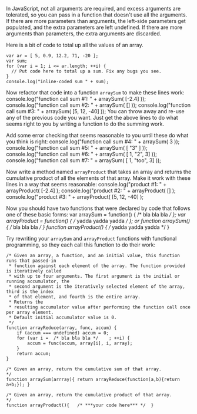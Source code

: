 In JavaScript, not all arguments are required, and excess arguments are tolerated, so you can pass in a function that doesn't use all the arguments. If there are more parameters than arguments, the left-side parameters get populated, and the extra parameters are left undefined. If there are more arguments than parameters, the extra arguments are discarded.

Here is a bit of code to total up all the values of an array.

    var ar = [ 5, 0.9, 12.2, 71, -20 ];
    var sum;
    for (var i = 1; i <= ar.length; ++i) {
      // Put code here to total up a sum. Fix any bugs you see.
    }
    console.log("inline-coded sum " + sum);

Now refactor that code into a function `arraySum` to make these lines work:
    console.log("function call sum #1: " + arraySum( [-2.4] ));
    console.log("function call sum #2: " + arraySum( [] ));
    console.log("function call sum #3: " + arraySum( [5, 12, -40] ));
You can throw away and re-use any of the previous code you want. Just get the above lines to do what seems right to you by writing a function to do the summing work.

Add some error checking that seems reasonable to you until these do what you think is right:
    console.log("function call sum #4: " + arraySum( 3 ));
    console.log("function call sum #5: " + arraySum( [ "3" ] ));
    console.log("function call sum #6: " + arraySum( [ 1, "2", 3] ));
    console.log("function call sum #7: " + arraySum( [ 1, "too", 3] ));

Now write a method named `arrayProduct` that takes an array and returns the cumulative product of all the elements of that array. Make it work with these lines in a way that seems reasonable:
    console.log("product #1: " + arrayProduct( [-2.4] );
    console.log("product #2: " + arrayProduct( [] );
    console.log("product #3: " + arrayProduct( [5, 12, -40] );

Now you should have two functions that were declared by code that follows one of these basic forms:
    var arraySum = function() { /* bla bla bla */ };
    var arrayProduct = function() { /* yadda yadda yadda */ };
or
    function arraySum() { /* bla bla bla */ }
    function arrayProduct() { /* yadda yadda yadda */ }

Try rewriting your `arraySum` and `arrayProduct` functions with functional programming, so they each call this function to do their work:

    /* Given an array, a function, and an initial value, this function runs that passed-in
     * function against each element of the array. The function provided is iteratively called
     * with up to four arguments. The first argument is the initial or running accumulator, the
     * second argument is the iteratively selected element of the array, third is the index
     * of that element, and fourth is the entire array. 
     * Returns the
     * resulting accumulator value after performing the function call once per array element.
     * Default initial accumulator value is 0.
     */
    function arrayReduce(array, func, accum) {
        if (accum === undefined) accum = 0;
        for (var i =  /* bla bla bla */    ; ++i) {
            accum = func(accum, array[i], i, array);
        }
        return accum;
    }

    /* Given an array, return the cumulative sum of that array.
    */
    function arraySum(arrray){ return arrayReduce(function(a,b){return a+b;}); }

    /* Given an array, return the cumulative product of that array.
    */
    function arrayProduct(){   /* ***your code here*** */  }

